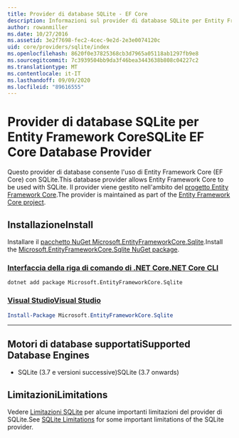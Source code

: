 ```yaml
---
title: Provider di database SQLite - EF Core
description: Informazioni sul provider di database SQLite per Entity Framework Core
author: rowanmiller
ms.date: 10/27/2016
ms.assetid: 3e2f7698-fec2-4cec-9e2d-2e3e0074120c
uid: core/providers/sqlite/index
ms.openlocfilehash: 8620f0e37825368cb3d7965a05118ab1297fb9e8
ms.sourcegitcommit: 7c3939504bb9da3f46bea3443638b808c04227c2
ms.translationtype: MT
ms.contentlocale: it-IT
ms.lasthandoff: 09/09/2020
ms.locfileid: "89616555"
---
```

# <a name="sqlite-ef-core-database-provider"></a><span data-ttu-id="f210a-103">Provider di database SQLite per Entity Framework Core</span><span class="sxs-lookup"><span data-stu-id="f210a-103">SQLite EF Core Database Provider</span></span>

<span data-ttu-id="f210a-104">Questo provider di database consente l'uso di Entity Framework Core (EF Core) con SQLite.</span><span class="sxs-lookup"><span data-stu-id="f210a-104">This database provider allows Entity Framework Core to be used with SQLite.</span></span> <span data-ttu-id="f210a-105">Il provider viene gestito nell'ambito del [progetto Entity Framework Core](https://github.com/aspnet/EntityFrameworkCore).</span><span class="sxs-lookup"><span data-stu-id="f210a-105">The provider is maintained as part of the [Entity Framework Core project](https://github.com/aspnet/EntityFrameworkCore).</span></span>

## <a name="install"></a><span data-ttu-id="f210a-106">Installazione</span><span class="sxs-lookup"><span data-stu-id="f210a-106">Install</span></span>

<span data-ttu-id="f210a-107">Installare il [pacchetto NuGet Microsoft.EntityFrameworkCore.Sqlite](https://www.nuget.org/packages/Microsoft.EntityFrameworkCore.Sqlite/).</span><span class="sxs-lookup"><span data-stu-id="f210a-107">Install the [Microsoft.EntityFrameworkCore.Sqlite NuGet package](https://www.nuget.org/packages/Microsoft.EntityFrameworkCore.Sqlite/).</span></span>

### <a name="net-core-cli"></a>[<span data-ttu-id="f210a-108">Interfaccia della riga di comando di .NET Core</span><span class="sxs-lookup"><span data-stu-id="f210a-108">.NET Core CLI</span></span>](#tab/dotnet-core-cli)

```dotnetcli
dotnet add package Microsoft.EntityFrameworkCore.Sqlite
```

### <a name="visual-studio"></a>[<span data-ttu-id="f210a-109">Visual Studio</span><span class="sxs-lookup"><span data-stu-id="f210a-109">Visual Studio</span></span>](#tab/vs)

``` powershell
Install-Package Microsoft.EntityFrameworkCore.Sqlite
```

***

## <a name="supported-database-engines"></a><span data-ttu-id="f210a-110">Motori di database supportati</span><span class="sxs-lookup"><span data-stu-id="f210a-110">Supported Database Engines</span></span>

* <span data-ttu-id="f210a-111">SQLite (3.7 e versioni successive)</span><span class="sxs-lookup"><span data-stu-id="f210a-111">SQLite (3.7 onwards)</span></span>

## <a name="limitations"></a><span data-ttu-id="f210a-112">Limitazioni</span><span class="sxs-lookup"><span data-stu-id="f210a-112">Limitations</span></span>

<span data-ttu-id="f210a-113">Vedere [Limitazioni SQLite](xref:core/providers/sqlite/limitations) per alcune importanti limitazioni del provider di SQLite.</span><span class="sxs-lookup"><span data-stu-id="f210a-113">See [SQLite Limitations](xref:core/providers/sqlite/limitations) for some important limitations of the SQLite provider.</span></span>
